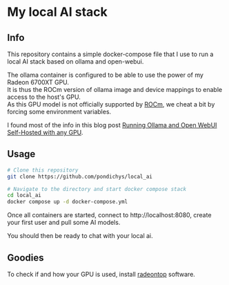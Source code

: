 # My local AI stack

## Info

This repository contains a simple docker-compose file that I use to run a local AI stack based on ollama and open-webui.

The ollama container is configured to be able to use the power of my Radeon 6700XT GPU.  
It is thus the ROCm version of ollama image and device mappings to enable access to the host's GPU.  
As this GPU model is not officially supported by [ROCm](https://www.amd.com/en/products/software/rocm.html), we cheat a bit by forcing some environment variables.  

I found most of the info in this blog post [Running Ollama and Open WebUI Self-Hosted with any GPU](https://dev.to/berk/running-ollama-and-open-webui-self-hosted-4ih5).

## Usage

```bash
# Clone this repository
git clone https://github.com/pondichys/local_ai

# Navigate to the directory and start docker compose stack
cd local_ai
docker compose up -d docker-compose.yml
```

Once all containers are started, connect to http://localhost:8080, create your first user and pull some AI models.

You should then be ready to chat with your local ai.

## Goodies

To check if and how your GPU is used, install [radeontop](https://github.com/clbr/radeontop) software.
